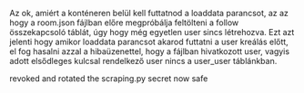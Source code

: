Az ok, amiért a konténeren belül kell futtatnod a loaddata parancsot, az az hogy a room.json fájlban előre megpróbálja feltölteni a follow összekapcsoló táblát, úgy hogy még egyetlen user sincs létrehozva. Ezt azt jelenti hogy amikor loaddata parancsot akarod futtatni a user kreálás előtt, el fog hasalni azzal a hibaüzenettel, hogy a fájlban hivatkozott user, vagyis adott elsődleges kulcsal rendelkező user nincs a user_user táblánkban.

revoked and rotated the scraping.py secret now safe